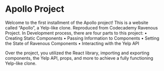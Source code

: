 # Apollo Project
Welcome to the first installment of the Apollo project! This is a website called “Apollo”, a Yelp-like clone. Reproduced from Codecademy Ravenous Project.
In Development process, there are four parts to this project:
• Creating Static Components
• Passing Information to Components
• Setting the State of Ravenous Components
• Interacting with the Yelp API

Over the project, you utilized the React library, importing and exporting components, the Yelp API, props, and more to achieve a fully functioning Yelp-like clone.
